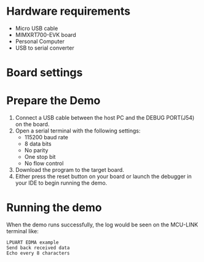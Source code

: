 Hardware requirements
=====================
- Micro USB cable
- MIMXRT700-EVK board
- Personal Computer
- USB to serial converter

Board settings
============

    
Prepare the Demo
===============
1.  Connect a USB cable between the host PC and the DEBUG PORT(J54) on the board.
2.  Open a serial terminal with the following settings:
    - 115200 baud rate
    - 8 data bits
    - No parity
    - One stop bit
    - No flow control
3.  Download the program to the target board.
4.  Either press the reset button on your board or launch the debugger in your IDE to begin running the demo.

Running the demo
===============
When the demo runs successfully, the log would be seen on the MCU-LINK terminal like:

~~~~~~~~~~~~~~~~~~~~~~~~~~~
LPUART EDMA example
Send back received data
Echo every 8 characters
~~~~~~~~~~~~~~~~~~~~~~~~~~~

